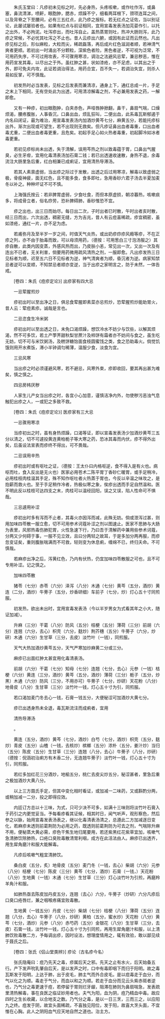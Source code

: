 <!-- { "loadSidebar": true } -->
　　朱氏玉堂曰：凡疹初未见标之时，先必身热，头疼咳嗽，或作吐作泻，或鼻塞，鼻流清涕，喷鼾，眼胞肿，腮赤，烦躁不宁，细看两耳根下，颈项连耳之间，以及背脊之下至腰间，必有三五红点，此乃疹之报标。若无红点之证佐，当以别证论，此屡试屡验者也。如果有红点与前证相同，宜用宣毒发表汤加芫荽作引，以托之出外，不必拘泥。吐泻疹出，而吐泻自止。盖热蒸胃则吐，热冲大肠则泻，此乃疹之常候，不必忧其吐泻之不止也。昔人云疹出六腑，或因有此证而云然也。凡出疹见标之后，形似麻粒，大粒而尖，稀疏磊落，再后成片红色滋润者顺，若神清气爽者更顺。若初出一时涌出不分颗粒，深紫色者险，黑色者逆，不可视为泛常，不可用药失序，不可过用攻表，不可骤用寒凉，调治之法避风忌荤，兼忌秽恶，惟在用药宣发其毒，以尽出之于外。虽红肿之甚，状如漆疮，亦不足虑，以其出之于外，即可免夫内攻，此证若调治得法，用药合宜，百不失一，若调治失宜，则杀人易如反掌，可不慎哉。

　　初发热时必当发表，见标之后发表而兼清凉，通身上下，通红总成一片，手足之末上下相同，无有空处此为出透，可用清凉解毒之剂，不必兼用发表之药，一解即愈。

　　又有一种疹，初出眼胞肿，白夹赤色，声哑唇肿掀翻，鼻干，鼻扇气喘，口燥烦渴，腰疼腹胀，人事昏沉，口鼻出血，烦乱狂叫，二便出血，此系毒瓦斯郁遏于内名曰闭证，最为难治，用宣毒发表汤内加酒炒黄芩七分，麻黄五分，若能托疹标出外，渐次出现或可望生，若不出现则无救矣。但凡疹证鼻出血者毒重，口出血者毒尤重，二便出血者毒更重，且危矣。初起手足心如火热者毒重，初起脚冷如冰者毒更重。

　　若初见疹标尚未出透，失于清解，误用芩热之剂以致毒蕴于胃，口鼻出气腥臭，必生牙疳，宜用化毒清表汤加石膏二钱；若已出透速收速散，身热不退，余毒流注大肠里急后重，红白相兼已成痢证，宜用清热导滞汤。

　　若其人素禀虚弱，当出疹之际过于发散，出透之后过用寒凉，解毒以致虚弱之极，骨瘦神疲，面无红色，且不能多食，食多即吐，急用香砂六君子汤去半夏加麦冬以补之。种种坏证不可不慎。

　　上海强氏按云：若非脾胃虚弱，少食吐食，而但本原虚损，朝凉暮热，咳嗽痰多，将成骨立者，俗名痧劳，恐补脾碍肺，香砂惟恐不宜。

　　疹之出也，出三日而始尽。每日出二次，子时出者巳时散，午时出者亥时散，经三日而出，六次出透，稠密无缝，方为吉兆，昔人有云痘喜稀疏，疹宜稠密，虽如漆疮，通红一片，亦不足为虑。

　　若甫弥月及至半岁一岁之间，时值天气炎热，或出奶疹痧疹风瘾等疹，不在正疹之列，亦不由于胎毒而致，可以母须用药，（德按：可用葱白三寸泡汤服之）其疹自散，此类内因变蒸，外感风热而出，乃皮肤小恙，常见出一次，又出一次及有连出不已者，无关利害，倘要用药微用疏风清热之剂，一服即愈。凡出疹发热三日见标者为顺，迟至五六日不见标者为逆，神气清爽者为顺，昏沉者为逆。病家知禁忌者逆可以变顺，不知禁忌者顺亦变逆，当于出疹之家明言之，防于未然，一体告戒。

　　[卷四：朱氏《痘疹定论》] 出疹家有四大忌 

　　一忌荤腥煎炒

　　疹初出时以至出净之日，俱忌食荤腥即素菜亦忌煎炒，恐荤腥煎炒能助胃火，昔人云：荤痘素疹。诚哉是言也。

　　二忌恣食生冷米粥

　　疹初出时以至出透之日，未免口渴烦躁，想饮冷水不妨少与饮些，以解其烦渴，然不可多饮，若土产荸荠甜秋梨甘蔗汁及柿饼有霜者亦不妨间与食之，虽生吃无妨，切不可与米饮粥汤，及糕饼糖饴面食枝圆蜜饯之类，食之恐助毒火。倘觉饥饿则用开水煮饭，滞小半钟调匀稀薄，温服少食，淡食为宜。

　　三忌风寒

　　当出疹之时必须谨避风寒，若不避忌，风寒外束，疹即收回，要其再出甚为难矣，慎之慎之。

　　四忌房帏厌秽

　　人家生儿产女当出疹之时，各宜小心加意，谨慎洁净内外，勿使秽污恶浊气息触犯出疹之人，一或犯之多致不救。

　　[卷四：朱氏《痘疹定论》] 医疹家有三大忌 

　　一忌骤用寒凉

　　当疹初出之时，虽有身热烦躁，口渴等证，即以宣毒发表汤少加酒炒黄芩三五分以清之，切不可遽投黄连黄柏栀子等大寒之药，恐冰其毒而内伏，疹不得外出矣，后虽设法宣表而疹终不得出，可不畏哉。

　　二忌误用辛热

　　疹初出时或有呕吐之证，（德按：王太仆曰内格呕逆，食不得入是有火也。病呕而吐，食入反出是无火也）医家必用苍术二陈平胃丁香砂仁暖胃，或手足稍冷，必用桂枝肉桂温其手足，殊不知作呕吐者火热蒸于胃也，今反以辛温之味攻之，是抱薪而救火也。至于手足稍作冷者，热极似寒之象，俟疹出透而手足自然温和。医不明此反以桂枝可达四支之末，肉桂可以温经回阳，误之又误，陷人性命可不惧哉。

　　三忌遽用补涩

　　疹初出时多有泻而不止者，其毒火亦因泻而减，此殊无妨。倘或泄泻过甚，则用加味四苓散一服立愈，切不可用参术诃蔻补涩之剂以图速止。医家不思肺与大肠为表里，风邪热毒伤肺犯胃，火性急速下行，乃曰吾于清解药中兼用些参术诃蔻，分两又少何碍于事，一服不见立效，且曰分两轻之故耳，于是多加分两再服，而疹忽变证矣，重则腹胀喘满而不可救，轻则变为休息痢，缠绵不已，终归夭命。不可慎哉。

　　若麻疹出净之后，泻黄红色，乃内有伏热，仍宜加味四苓散服之可也，且不可专用补涩。记之慎之。

　　加味四苓散

　　猪苓（七分）赤苓（六分）泽泻（八分）木通（七分）黄芩（五分，酒炒）黄连（二分，酒炒）牛蒡子（五分，炒香研细）车前子（七分，炒）灯心五十寸同煎服。

　　初发热，欲出未出时，宜用宣毒发表汤（今以半岁男女为式看其年之小大，随证加减）。

　　升麻（三分）干葛（八分）防风（五分）桔梗（五分）薄荷（三分）前胡（六分）连翘（六分，去心）枳壳（六分，麸炒）荆芥穗（五分）牛蒡子（六分，炒研）木通（六分）生甘草（三分，去皮）淡竹叶（一钱），同煎服。

　　天气大热加酒炒黄芩五分，天气严寒加炒麻黄二分或三分。

　　麻疹已出面红肿太甚宜用化毒清表汤。

　　前胡（六分）干葛（七分）知母（七分）连翘（七分，去心）元参（一钱）桔梗（六分）黄连（三分，酒炒）黄芩（五分，酒炒）薄荷（三分）栀子（五分，炒黑）木通（六分）防风（三分，不用亦可）牛蒡子（七分，炒研）天花粉（八分）地骨皮（八分）生甘草（三分）淡竹叶一钱，灯心五十寸为引，同煎服。

　　若口渴加麦门冬去心一钱，石膏一钱五分，大便秘涩可加酒炒大黄七分。

　　疹已出透身热未全退，毒瓦斯流注而成痢者，宜用

　　清热导滞汤

　　。

　　黄连（五分，酒炒）黄芩（七分，酒炒）白芍（七分，酒炒）枳壳（五分，麸炒）青皮（五分）山楂（一钱，去核炒）槟榔（五分）浓朴（五分，姜汁炒）当归（五分）陈皮（五分）生甘草（三分）连翘（八分，去心）牛蒡子（八分，炒研）（德按：倪涵初治痢方有木香二分，无连翘牛蒡子）淡竹叶一钱，灯心五十寸为引，同煎服。

　　若红多加红花三分酒炒，地榆五分，桃仁去皮尖炒五分，秘涩甚者，里急后重之极加酒炒大黄八分。

　　以上三方聂氏手定，但其中变化相时看证，或加减一二味药，又或斟酌分两，或稍加减一二分，投之即得应效。

　　内廷订方总以十三味，为式，只可少决不可多，如满十三味则将淡竹叶石膏入于药引之内更觉妥当。予每看疹看其证候，相其时日，闻气听声，观形察色，然后参之以脉，始用宣毒发表汤表之，继以化毒清表汤清之，总遵此二方加减逐日变化，若麻疹未透则前葛荆防为必用之药，既透则前葛荆防为可去之剂，气喘除升麻不用，便秘蒸大黄必需，疹色干焦生地归尾要用，若还紫黑红花紫草宜加，咳嗽气急清肺饮除肺热，口疮口臭败毒散清胃利咽，成方在此活法由人。麻疹已出透齐，用生犀角磨汁和服大能解毒。

　　凡疹后咳嗽气粗宜清肺饮。

　　桑白皮（五分，炙）地骨皮（五分）麦门冬（一钱，去心）柴胡（六分）元参（八分）桔梗（七分）陈皮（三分）黄芩（七分，酒炒）石膏（一钱，）天花粉（八分）生地黄（一钱）木通（七分）生甘草（三分）灯心淡竹叶为引煎，再磨羚羊角汁和服。

　　如肺热亟去陈皮加丹皮五分，连翘（去心）六分，牛蒡子（炒研）六分凡疹后口臭口疮唇烂，兼之咽喉疼痛宜败毒散。

　　生地黄（一钱五分）丹皮（七分）柴胡（七分）桔梗（八分）薄荷（五分）连翘（八分，去心）牛蒡子（八分，炒研）黄柏（五分，蜜水炒）天花粉（八分）黄芩（七分，酒炒）元参（八分）赤芍药（五分）金银花（八分）生甘草（三分，去皮）石膏一钱，淡竹叶一钱，灯心五十寸为引同煎，再用生犀角磨汁和服，以上清肺饮败毒散二方，予每调出疹，因时设法，想理度情用之，辄有效验，敢以鄙见续于聂氏之后。

　　[卷四：张氏《侣山堂类辨》] 疹论（古名疹今名） 

　　张氏隐庵曰：痘乃先天之毒，疹属后天之邪。先天之止有水火，后天始备五行。产下发声吮乳肇自后天，是以发声之时，口中有毒即咽下而归于阳明。故之毒瓦斯发于阳明，上达于肺，出于皮毛，肺主气而外合皮毛。是以痘毒走于血分，而气以化之为顺。毒走于气分，而血以和之为顺。若走于血分而见云头紫赤斑者逆也，乃气分之毒更速于痘，若停留于胃则烂牙龈，阻滞在肺则为鼻扇喘急，发表疏里清热解毒，事在良医之临证妙用者也。夫气为阳，血为阴，痘乃精血中毒。故应四时之生长收藏，以合地支之数。乃气分之毒，是以一日三烹，三而三之，以应阳九之终。痘发于阴，故宜头面稀疏，不喜独见阳位，发于阳，故喜大烹头面，不宜惟在心胸。此人之阴阳血气应天地自然之道也。治主方。

